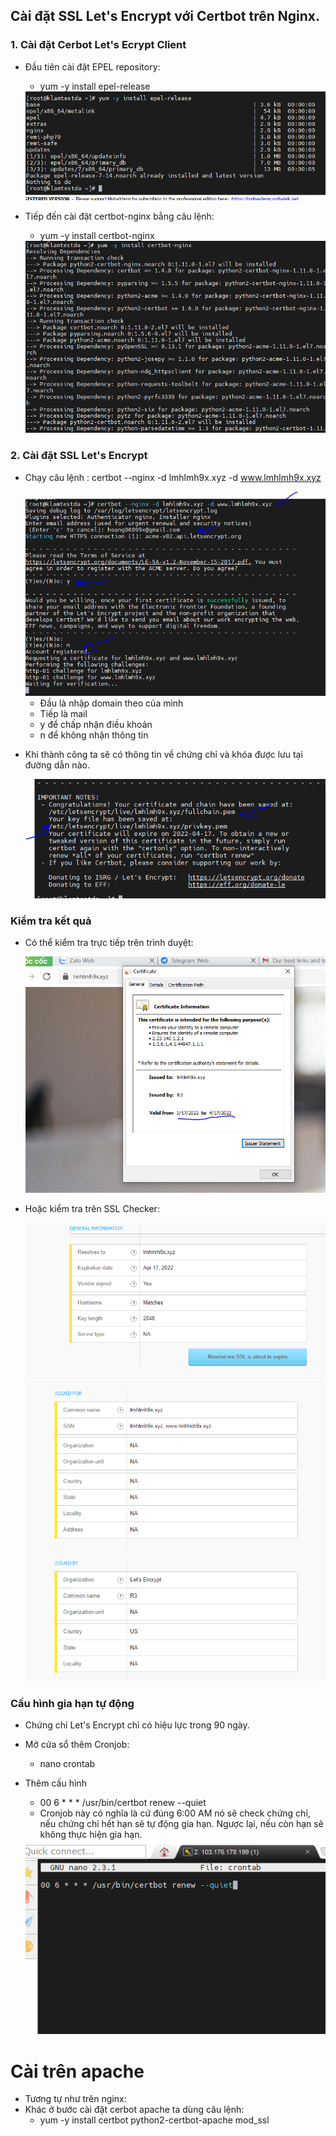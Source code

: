 ## Cài đặt SSL Let's Encrypt với Certbot trên Nginx.
### 1. Cài đặt Cerbot Let's Ecrypt Client
- Đầu tiên cài đặt EPEL repository: 
    + yum -y install epel-release

    <img src="image/1.PNG">

- Tiếp đến cài đặt certbot-nginx bằng câu lệnh:
    + yum -y install certbot-nginx

    <img src="image/2.PNG">

### 2. Cài đặt SSL Let's Encrypt
- Chạy câu lệnh : certbot --nginx -d lmhlmh9x.xyz -d www.lmhlmh9x.xyz

    <img src="image/3.PNG">

    + Đầu là nhập domain theo của mình
    + Tiếp là mail
    + y để chấp nhận điều khoản
    + n để không nhận thông tin

- Khi thành công ta sẽ có thông tin về chứng chỉ và khóa được lưu tại đường dẫn nào.

    <img src="image/5.PNG"> 

### Kiểm tra kết quả
- Có thể kiểm tra trực tiếp trên trình duyệt:

    <img src="image/4.PNG">

- Hoặc kiểm tra trên SSL Checker:

    <img src="image/7.PNG">

    <img src="image/8.PNG">

### Cấu hình gia hạn tự động
- Chứng chỉ Let's Encrypt chỉ có hiệu lực trong 90 ngày.
- Mở cửa sổ thêm Cronjob:
    + nano crontab
- Thêm cấu hình 
    + 00 6 * * * /usr/bin/certbot renew --quiet
    + Cronjob này có nghĩa là cứ đúng 6:00 AM nó sẽ check chứng chỉ, nếu chứng chỉ hết hạn sẽ tự động gia hạn. Ngược lại, nếu còn hạn sẽ không thực hiện gia hạn.

    <img src="image/9.PNG">

# Cài trên apache
- Tương tự như trên nginx:
- Khác ở bước cài đặt cerbot apache ta dùng câu lệnh: 
    + yum -y install certbot python2-certbot-apache mod_ssl